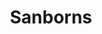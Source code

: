 ---
title: "Sanborns"
url: /ciudad-de-mexico/sanborns-avenida-insurgentes-centro/
shop: Warenhaus
---